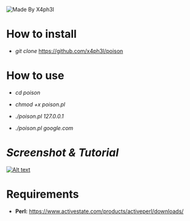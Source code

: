 ![Made By X4ph3l](http://i.imgur.com/oqfXKIR.png)
                             
                             
                             
 # **How to install**
 
- *git clone* https://github.com/x4ph3l/poison
 
 # **How to use**
 
 - *cd poison*
 
 - *chmod +x poison.pl*
 
 - *./poison.pl 127.0.0.1*
 
 - *./poison.pl google.com*

# ***Screenshot & Tutorial***

[![Alt text](https://img.youtube.com/vi/x1kL0Cbs7Bs/maxresdefault.jpg)](https://www.youtube.com/watch?v=x1kL0Cbs7Bs)

# **Requirements**

- **Perl:** https://www.activestate.com/products/activeperl/downloads/
